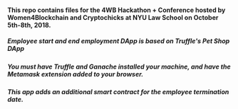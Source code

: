 #### This repo contains files for the 4WB Hackathon + Conference hosted by Women4Blockchain and Cryptochicks at NYU Law School on October 5th-8th, 2018.

##### Employee start and end employment DApp is based on Truffle's Pet Shop DApp

##### You must have Truffle and Ganache installed your machine, and have the Metamask extension added to your browser.

##### This app adds an additional smart contract for the employee termination date.
